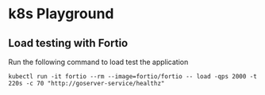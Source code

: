 # k8s Playground

## Load testing with Fortio

Run the following command to load test the application
```
kubectl run -it fortio --rm --image=fortio/fortio -- load -qps 2000 -t 220s -c 70 "http://goserver-service/healthz"
```